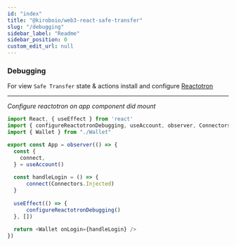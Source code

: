 ```yaml
---
id: "index"
title: "@kiroboio/web3-react-safe-transfer"
slug: "/debugging"
sidebar_label: "Readme"
sidebar_position: 0
custom_edit_url: null
---
```


### Debugging

For view `Safe Transfer` state & actions install and configure [Reactotron](https://github.com/infinitered/reactotron)

------

*Configure reactotron on app component did mount*

```typescript
import React, { useEffect } from 'react'
import { configureReactotronDebugging, useAccount, observer, Connectors  } from '@kiroboio/web3-react-safe-transfer'
import { Wallet } from "./Wallet"

export const App = observer(() => {
  const {
    connect,
  } = useAccount()
  
  const handleLogin = () => {
      connect(Connectors.Injected)
  }
  
  useEffect(() => {
      configureReactotronDebugging()
  }, [])
    
  return <Wallet onLogin={handleLogin} />
})
```
